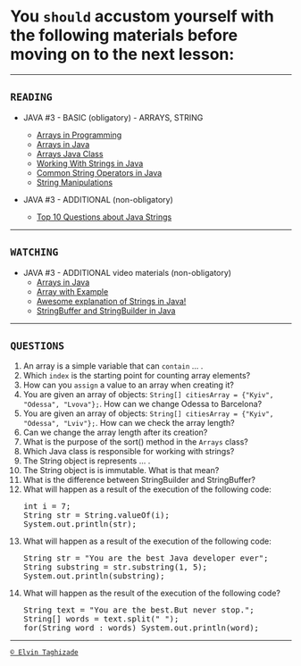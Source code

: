 # You `should` accustom yourself with the following materials before moving on to the next lesson:
---
## `READING`
- JAVA #3 - BASIC (obligatory) - ARRAYS, STRING
    - [Arrays in Programming](https://www.toolsqa.com/datastructures/array-in-programming/)
    - [Arrays in Java](https://www.geeksforgeeks.org/arrays-injava/)
    - [Arrays Java Class](https://www.geeksforgeeks.org/arrayclass-in-java/)
    - [Working With Strings in Java](https://caveofprogramming.com/java/java-string-workingwith-strings-in-java.html)
    - [Common String Operators in Java](https://www.baeldung.com/java-string-operations)
    - [String Manipulations](https://www.guru99.com/javastrings.html)

- JAVA #3 - ADDITIONAL (non-obligatory)
    - [Top 10 Questions about Java Strings](https://dzone.com/articles/top-10-questions-java-strings)

---

## `WATCHING`
- JAVA #3 - ADDITIONAL video materials (non-obligatory)
    - [Arrays in Java](https://www.youtube.com/watch?v=TmM9XAIKa-Y)
    - [Array with Example](https://www.youtube.com/watch?v=udHgmxK9oAI)
    - [Awesome explanation of Strings in Java!](https://www.youtube.com/watch?v=4l50UaPca7Y)
    - [StringBuffer and StringBuilder in Java](https://www.youtube.com/watch?v=oYcb0N1YfVw)
---

## `QUESTIONS`
1. An array is a simple variable that can `contain` ... .
2. Which `index` is the starting point for counting array
elements?
3. How can you `assign` a value to an array when creating it?
4. You are given an array of objects: `String[] citiesArray = {"Kyiv", "Odessa", "Lvova"};`. How can we change Odessa to Barcelona?
5. You are given an array of objects: `String[] citiesArray = {"Kyiv", "Odessa", "Lviv"};`. How can we check the array length?
6. Can we change the array length after its creation?
7. What is the purpose of the sort() method in the `Arrays` class?
8. Which Java class is responsible for working with strings?
9. The String object is represents ... .
10. The String object is is immutable. What is that mean?
11. What is the difference between StringBuilder and StringBuffer?
12. What will happen as a result of the execution of the following code:
    <pre>
    int i = 7;
    String str = String.valueOf(i);
    System.out.println(str);
    </pre>
13. What will happen as a result of the execution of the following code:
    <pre>
    String str = "You are the best Java developer ever";
    String substring = str.substring(1, 5);
    System.out.println(substring);
    </pre>
14. What will happen as the result of the execution of the following code?
    <pre>
    String text = "You are the best.But never stop.";
    String[] words = text.split(" ");
    for(String word : words) System.out.println(word);
    </pre>
---

[`© Elvin Taghizade`](elvintaghiyev184@gmail.com)